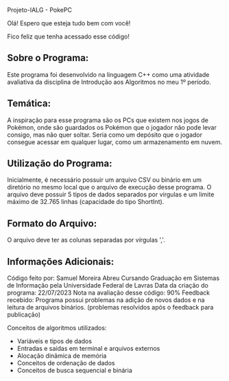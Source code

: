 Projeto-IALG - PokePC

Olá! Espero que esteja tudo bem com você!

Fico feliz que tenha acessado esse código!

## Sobre o Programa:
Este programa foi desenvolvido na linguagem C++ como uma atividade avaliativa da disciplina
de Introdução aos Algoritmos no meu 1º período.
 
## Temática:
A inspiração para esse programa são os PCs que existem nos jogos de Pokémon, onde são
guardados os Pokémon que o jogador não pode levar consigo, mas não quer soltar. Seria como
um depósito que o jogador consegue acessar em qualquer lugar, como um armazenamento em nuvem.
 
## Utilização do Programa:
Inicialmente, é necessário possuir um arquivo CSV ou binário em um diretório no mesmo
local que o arquivo de execução desse programa. O arquivo deve possuir 5 tipos de dados separados
por virgulas e um limite máximo de 32.765 linhas (capacidade do tipo ShortInt).
 
## Formato do Arquivo:
O arquivo deve ter as colunas separadas por vírgulas ','.
 
## Informações Adicionais:
Código feito por: Samuel Moreira Abreu
Cursando Graduação em Sistemas de Informação pela Universidade Federal de Lavras
Data da criação do programa: 22/07/2023
Nota na avaliação desse código: 90%
Feedback recebido: Programa possui problemas na adição de novos dados e na leitura de
arquivos binários. (problemas resolvidos após o feedback para publicação)
 
Conceitos de algoritmos utilizados:
- Variáveis e tipos de dados
- Entradas e saídas em terminal e arquivos externos
- Alocação dinâmica de memória
- Conceitos de ordenação de dados
- Conceitos de busca sequencial e binária


